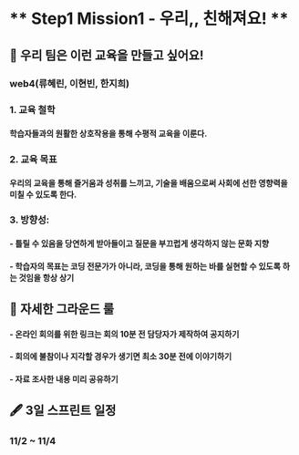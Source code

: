 # ** Step1 Mission1 - 우리,, 친해져요! **


## 📄 우리 팀은 이런 교육을 만들고 싶어요!
### web4(류혜린, 이현빈, 한지희) 
### 1. 교육 철학
#### 학습자들과의 원활한 상호작용을 통해 수평적 교육을 이룬다. 
### 2. 교육 목표
#### 우리의 교육을 통해 즐거움과 성취를 느끼고, 기술을 배움으로써 사회에 선한 영향력을 미칠 수 있도록 한다. 
### 3. 방향성: 
#### - 틀릴 수 있음을 당연하게 받아들이고 질문을 부끄럽게 생각하지 않는 문화 지향
#### - 학습자의 목표는 코딩 전문가가 아니라, 코딩을 통해 원하는 바를 실현할 수 있도록 하는 것임을 항상 상기

## 📌 자세한 그라운드 룰
#### - 온라인 회의를 위한 링크는 회의 10분 전 담당자가 제작하여 공지하기 
#### - 회의에 불참이나 지각할 경우가 생기면 최소 30분 전에 이야기하기
#### - 자료 조사한 내용 미리 공유하기 


## 🖋 3일 스프린트 일정
### 11/2 ~ 11/4 
